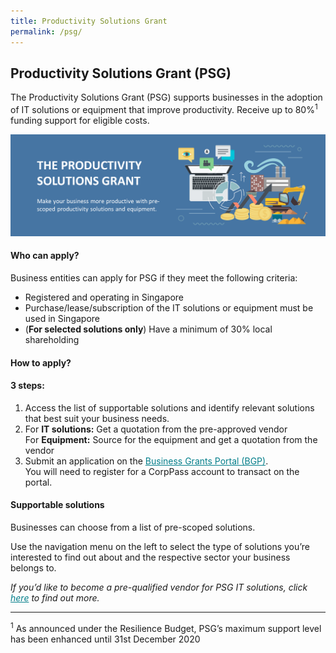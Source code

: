 ```yaml
---
title: Productivity Solutions Grant
permalink: /psg/
---
```


## Productivity Solutions Grant (PSG)

The Productivity Solutions Grant (PSG) supports businesses in the adoption of IT solutions or equipment that improve productivity. Receive up to 80%<sup>1</sup> funding support for eligible costs.

![PSG](/images/gov-assist/psgbanners.png)

#### Who can apply?

Business entities can apply for PSG if they meet the following criteria:

* Registered and operating in Singapore
* Purchase/lease/subscription of the IT solutions or equipment must be used in Singapore
* (**For selected solutions only**) Have a minimum of 30% local shareholding 

#### How to apply?

#### 3 steps:
1.	Access the list of supportable solutions and identify relevant solutions that best suit your business needs. 
2.	For **IT solutions:** Get a quotation from the pre-approved vendor
<br>For **Equipment:** Source for the equipment and get a quotation from the vendor
3.	Submit an application on the <a target="_blank" style="color:#037e8a" href="https://www.businessgrants.gov.sg/" >Business Grants Portal (BGP)</a>.
<br>You will need to register for a CorpPass account to transact on the portal.

#### Supportable solutions

Businesses can choose from a list of pre-scoped solutions. 

Use the navigation menu on the left to select the type of solutions you’re interested to find out about and the respective sector your business belongs to.

*If you’d like to become a pre-qualified vendor for PSG IT solutions, click <a target="_blank" style="color:#037e8a" href="https://www.imda.gov.sg/icmvendors" >here</a> to find out more.*

***

<sup>1</sup> As announced under the Resilience Budget, PSG’s maximum support level has been enhanced until 31st December 2020